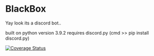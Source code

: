 # BlackBox

Yay look its a discord bot..

built on python version 3.9.2
requires discord.py
(cmd >> pip install discord.py)

[![Coverage Status](https://coveralls.io/repos/github/lkharsany/BlackBox/badge.svg?branch=Nabeel)](https://coveralls.io/github/lkharsany/BlackBox?branch=Nabeel)
